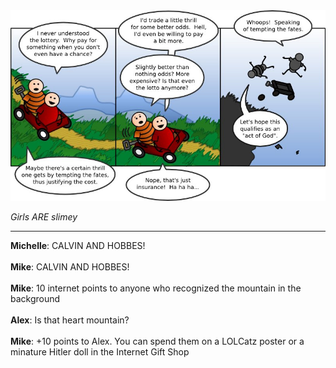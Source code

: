 <!--
.. title: There's Plagiarism Everywhere
.. slug: theres-plagiarism-everywhere
.. date: 2009/06/30 00:00:00
.. tags: 
.. link: 
.. description: 
-->

<a href='theres-plagiarism-everywhere.html' title='View comments'>
<img class='comic' src='../assets/comics/20090630.jpg' />
</a>

<em>Girls ARE slimey</em>

<!-- TEASER_END -->
<hr />

<div class='comments'>
<b>Michelle</b>: CALVIN AND HOBBES!<br /><br />
<b>Mike</b>: CALVIN AND HOBBES!<br /><br />
<b>Mike</b>: 10 internet points to anyone who recognized the mountain in the background<br /><br />
<b>Alex</b>: Is that heart mountain?<br /><br />
<b>Mike</b>: +10 points to Alex.  You can spend them on a LOLCatz poster or a minature Hitler doll in the Internet Gift Shop<br /><br />
</div>

